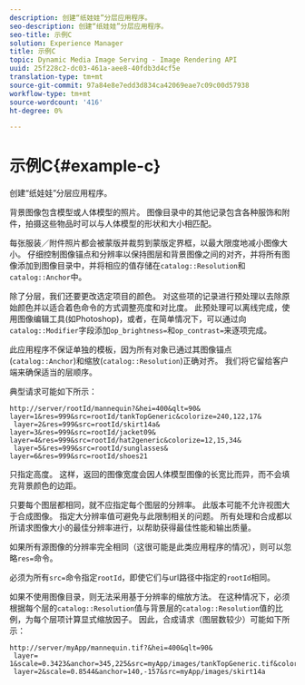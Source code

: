 ```yaml
---
description: 创建“纸娃娃”分层应用程序。
seo-description: 创建“纸娃娃”分层应用程序。
seo-title: 示例C
solution: Experience Manager
title: 示例C
topic: Dynamic Media Image Serving - Image Rendering API
uuid: 25f228c2-dc03-461a-aee8-40fdb3d4cf5e
translation-type: tm+mt
source-git-commit: 97a84e8e7edd3d834ca42069eae7c09c00d57938
workflow-type: tm+mt
source-wordcount: '416'
ht-degree: 0%

---
```



# 示例C{#example-c}

创建“纸娃娃”分层应用程序。

背景图像包含模型或人体模型的照片。 图像目录中的其他记录包含各种服饰和附件，拍摄这些物品时可以与人体模型的形状和大小相匹配。

每张服装／附件照片都会被蒙版并裁剪到蒙版定界框，以最大限度地减小图像大小。 仔细控制图像锚点和分辨率以保持图层和背景图像之间的对齐，并将所有图像添加到图像目录中，并将相应的值存储在`catalog::Resolution`和`catalog::Anchor`中。

除了分层，我们还要更改选定项目的颜色。 对这些项的记录进行预处理以去除原始颜色并以适合着色命令的方式调整亮度和对比度。 此预处理可以离线完成，使用图像编辑工具(如Photoshop)，或者，在简单情况下，可以通过向`catalog::Modifier`字段添加`op_brightness=`和`op_contrast=`来逐项完成。

此应用程序不保证单独的模板，因为所有对象已通过其图像锚点(`catalog::Anchor`)和缩放(`catalog::Resolution`)正确对齐。 我们将它留给客户端来确保适当的层顺序。

典型请求可能如下所示：

```
http://server/rootId/mannequin?&hei=400&qlt=90&
layer=1&res=999&src=rootId/tankTopGeneric&colorize=240,122,17&
 layer=2&res=999&src=rootId/skirt14a&
layer=3&res=999&src=rootId/jacket09&
layer=4&res=999&src=rootId/hat2generic&colorize=12,15,34&
 layer=5&res=999&src=rootId/sunglasses&
layer=6&res=999&src=rootId/shoes21
```

只指定高度。 这样，返回的图像宽度会因人体模型图像的长宽比而异，而不会填充背景颜色的边距。

只要每个图层都相同，就不应指定每个图层的分辨率。 此版本可能不允许视图大于合成图像。 指定大分辨率值可避免与此限制相关的问题。 所有处理和合成都以所请求图像大小的最佳分辨率进行，以帮助获得最佳性能和输出质量。

如果所有源图像的分辨率完全相同（这很可能是此类应用程序的情况），则可以忽略`res=`命令。

必须为所有`src=`命令指定`rootId`，即使它们与url路径中指定的`rootId`相同。

如果不使用图像目录，则无法采用基于分辨率的缩放方法。 在这种情况下，必须根据每个层的`catalog::Resolution`值与背景层的`catalog::Resolution`值的比例，为每个层项计算显式缩放因子。 因此，合成请求（图层数较少）可能如下所示：

```
http://server/myApp/mannequin.tif?&hei=400&qlt=90&
 layer= 1&scale=0.3423&anchor=345,225&src=myApp/images/tankTopGeneric.tif&colorize=240,122,17&
 layer=2&scale=0.8544&anchor=140,-157&src=myApp/images/skirt14a
```

